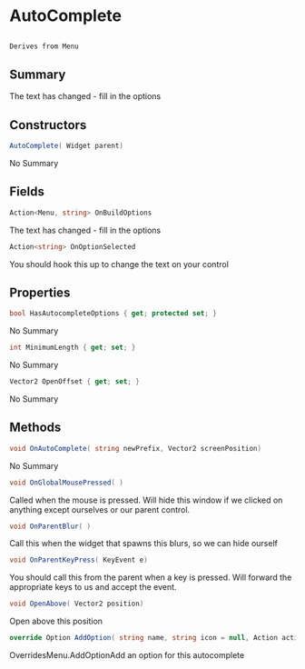 # AutoComplete

## 
```c#
Derives from Menu
```

## Summary

The text has changed - fill in the options
## Constructors

```c#
AutoComplete( Widget parent) 
```
No Summary
## Fields

```c#
Action<Menu, string> OnBuildOptions
```
The text has changed - fill in the options
```c#
Action<string> OnOptionSelected
```
You should hook this up to change the text on your control
## Properties

```c#
bool HasAutocompleteOptions { get; protected set; } 
```
No Summary
```c#
int MinimumLength { get; set; } 
```
No Summary
```c#
Vector2 OpenOffset { get; set; } 
```
No Summary
## Methods

```c#
void OnAutoComplete( string newPrefix, Vector2 screenPosition) 
```
No Summary
```c#
void OnGlobalMousePressed( ) 
```
Called when the mouse is pressed. Will hide this window if we clicked on anything
except ourselves or our parent control.
```c#
void OnParentBlur( ) 
```
Call this when the widget that spawns this blurs, so we can hide ourself
```c#
void OnParentKeyPress( KeyEvent e) 
```
You should call this from the parent when a key is pressed. Will forward
the appropriate keys to us and accept the event.
```c#
void OpenAbove( Vector2 position) 
```
Open above this position
```c#
override Option AddOption( string name, string icon = null, Action action = null, string shortcut = null) 
```
OverridesMenu.AddOptionAdd an option for this autocomplete

